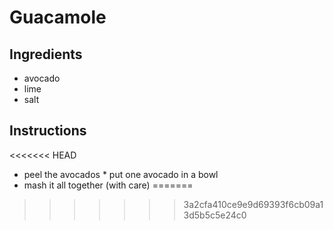 # Guacamole
## Ingredients
* avocado
* lime
* salt
## Instructions
<<<<<<< HEAD
* peel the avocados                                                                                                                                        * put one avocado in a bowl
* mash it all together (with care)
=======
>>>>>>> 3a2cfa410ce9e9d69393f6cb09a13d5b5c5e24c0
